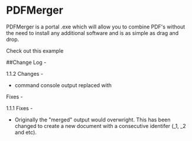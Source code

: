 # PDFMerger

PDFMerger is a portal .exe which will allow you to combine PDF's without the need to install any additional software and is as simple as drag and drop.

Check out this example


##Change Log - 

1.1.2
Changes - 
* command console output replaced with 

Fixes -



1.1.1
Fixes - 
* Originally the "merged" output would overwright. This has been changed to create a new document with a consecutive identifer (_1, _2 and etc).
